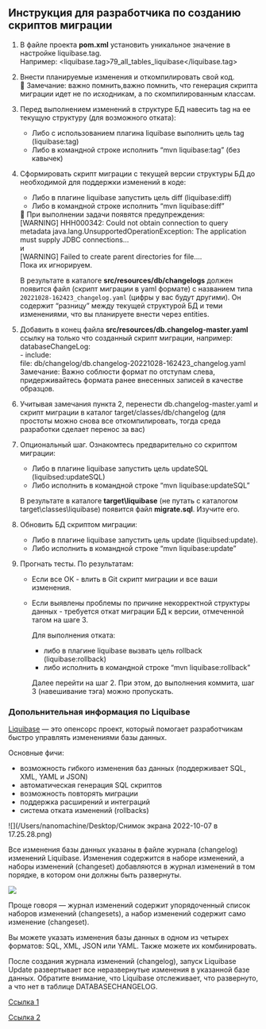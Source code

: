 <h2>Инструкция для разработчика по созданию скриптов миграции</h2>

1. В файле проекта **pom.xml** установить уникальное значение в настройке liquibase.tag.<br> Например: <liquibase.tag>79_all_tables_liquibase</liquibase.tag>
2. Внести планируемые изменения и откомпилировать свой код.<br> 📌 Замечание: важно помнить,важно помнить, что генерация скрипта миграции идет не по исходникам, а по скомпилированным классам.
3. Перед выполнением изменений в структуре БД навесить tag на ее текущую структуру (для возможного отката):
   - Либо с использованием плагина liquibase выполнить цель tag (liquibase:tag)
   - Либо в командной строке исполнить “mvn liquibase:tag” (без кавычек)
4. Сформировать скрипт миграции с текущей версии структуры БД до необходимой для поддержки изменений в коде:
    - Либо в плагине liquibase запустить цель diff (liquibase:diff)
    - Либо в командной строке исполнить “mvn liquibase:diff”
    <aside>
    📌 При выполнении задачи появятся предупреждения:<br>
    [WARNING] HHH000342: Could not obtain connection to query metadata java.lang.UnsupportedOperationException: The application must supply JDBC connections…<br> 
    и<br>
    [WARNING] Failed to create parent directories for file….<br>
    Пока их игнорируем.
    </aside>

   В результате в каталоге **src/resources/db/changelogs** должен появится файл (скрипт миграции в yaml формате) с названием типа  `20221028-162423_changelog.yaml` (цифры у вас будут другими). Он содержит “разницу” между текущей структурой БД и теми изменениями, что вы планируете внести через entities.
5. Добавить в конец файла **src/resources/db.changelog-master.yaml** ссылку на только что созданный скрипт миграции, например:<br>
   databaseChangeLog:<br>
   <space/><space/>\- include:<br>
   <space/><space/><space/><space/>file: db/changelog/db.changelog-20221028-162423_changelog.yaml<br>
   Замечание: Важно соблюсти формат по отступам слева, придерживайтесь формата ранее внесенных записей в качестве образцов.
6. Учитывая замечания пункта 2, перенести db.changelog-master.yaml и скрипт миграции в каталог target/classes/db/changelog (для простоты можно снова все откомпилировать, тогда среда разработки сделает перенос за вас)
7. Опциональный шаг. Ознакомтесь предварительно со скриптом миграции:
   - Либо в плагине liquibase запустить цель updateSQL (liquibsed:updateSQL)
   - Либо исполнить в командной строке “mvn liquibase:updateSQL”

   В результате в каталоге **target\liquibase** (не путать с каталогом target\classes\liquibase) появится файл **migrate.sql**. Изучите его.
8. Обновить БД скриптом миграции:
   - Либо в плагине liquibase запустить цель update (liquibsed:update).
   - Либо исполнить в командной строке “mvn liquibase:update”
9. Прогнать тесты. По результатам:
   - Если все ОК - влить в Git скрипт миграции и все ваши изменения.
   - Если выявлены проблемы по причине некорректной структуры данных - требуется откат миграции БД к версии, отмеченной тагом на шаге 3.<br>

     Для выполнения отката:

      - либо в плагине liquibase вызвать цель rollback (liquibase:rollback)
      - либо исполнить в командной строке “mvn liquibase:rollback”

     Далее перейти на шаг 2. При этом, до выполнения коммита, шаг 3 (навешивание тэга) можно пропускать.


<h3>Допольнительная информация по Liquibase</h3>

[Liquibase](https://www.liquibase.org/) — это опенсорс проект, который помогает разработчикам быстро управлять изменениями базы данных.

Основные фичи:
- возможность гибкого изменения баз данных (поддерживает SQL, XML, YAML и JSON)
- автоматическая генерация SQL скриптов
- возможность повторять миграции
- поддержка расширений и интеграций
- система отката изменений (rollbacks)

![](/Users/nanomachine/Desktop/Снимок экрана 2022-10-07 в 17.25.28.png)

Все изменения базы данных указаны в файле журнала (changelog) изменений Liquibase.
Изменения содержится в наборе изменений, а наборы изменений (changeset) добавляются в журнал изменений в том порядке,
в котором они должны быть развернуты.

![](/Users/nanomachine/Downloads/liquibase-xml-changelog.jpeg)

Проще говоря — журнал изменений содержит упорядоченный список наборов изменений (changesets), а набор изменений содержит само изменение (changeset).

Вы можете указать изменения базы данных в одном из четырех форматов:
SQL, XML, JSON или YAML.
Также можете их комбинировать.

После создания журнала изменений (changelog), запуск Liquibase Update развертывает все неразвернутые изменения в указанной базе данных. Обратите внимание, что Liquibase отслеживает, что развернуто, а что нет в таблице DATABASECHANGELOG.

[Ссылка 1](https://habr.com/ru/post/460377/)

[Ссылка 2](https://habr.com/ru/post/460907/)